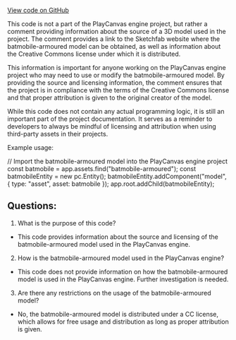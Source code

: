[View code on GitHub](https://github.com/playcanvas/engine/examples/assets/models/batmobile-armored.txt)

This code is not a part of the PlayCanvas engine project, but rather a comment providing information about the source of a 3D model used in the project. The comment provides a link to the Sketchfab website where the batmobile-armoured model can be obtained, as well as information about the Creative Commons license under which it is distributed.

This information is important for anyone working on the PlayCanvas engine project who may need to use or modify the batmobile-armoured model. By providing the source and licensing information, the comment ensures that the project is in compliance with the terms of the Creative Commons license and that proper attribution is given to the original creator of the model.

While this code does not contain any actual programming logic, it is still an important part of the project documentation. It serves as a reminder to developers to always be mindful of licensing and attribution when using third-party assets in their projects. 

Example usage:

// Import the batmobile-armoured model into the PlayCanvas engine project
const batmobile = app.assets.find("batmobile-armoured");
const batmobileEntity = new pc.Entity();
batmobileEntity.addComponent("model", {
    type: "asset",
    asset: batmobile
});
app.root.addChild(batmobileEntity);
## Questions: 
 1. What is the purpose of this code?
- This code provides information about the source and licensing of the batmobile-armoured model used in the PlayCanvas engine.

2. How is the batmobile-armoured model used in the PlayCanvas engine?
- This code does not provide information on how the batmobile-armoured model is used in the PlayCanvas engine. Further investigation is needed.

3. Are there any restrictions on the usage of the batmobile-armoured model?
- No, the batmobile-armoured model is distributed under a CC license, which allows for free usage and distribution as long as proper attribution is given.
